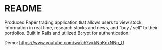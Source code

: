 # README

Produced Paper trading application that allows users to view stock information in real time, research stocks and news, and “buy / sell” to their portfolios.  Built in Rails and utilized Bcrypt for authentication.

Demo: https://www.youtube.com/watch?v=kNoKoxNNn_U
